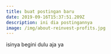 ```yaml
---
title: buat postingan baru
date: 2019-09-16T15:37:51.209Z
description: ini dia postingannya
image: /img/about-reinvest-profits.jpg
---
```

isinya begini dulu aja ya
